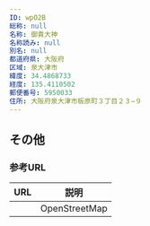 ```yaml
---
ID: wpO2B
総称: null
名称: 御貴大神
名称読み: null
別名: null
都道府県: 大阪府
区域: 泉大津市
緯度: 34.4868733
経度: 135.4110502
郵便番号: 5950033
住所: 大阪府泉大津市板原町３丁目２３−９
---
```


## その他

### 参考URL

| URL | 説明          |
| --- | ------------- |
|     | OpenStreetMap |
